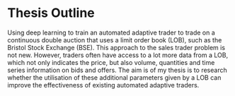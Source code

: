 # Thesis Outline
Using deep learning to train an automated adaptive trader to trade on a continuous double auction that uses a limit order book (LOB), such as the Bristol Stock Exchange (BSE). This approach to the sales trader problem is not new. However, traders often have access to a lot more data from a LOB,   which not only indicates the price, but also volume, quantities and time series information on bids and offers. The aim is of my thesis is to research whether the utilisation of  these additional parameters given by a LOB can improve the effectiveness of existing automated adaptive traders. 